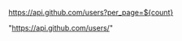 <!-- gitHub API  -->

<!-- 1. fetches profiles from 1 to count -->
https://api.github.com/users?per_page=${count}

<!-- 2. fetches profiles from id(math.random) to count -->
<!-- https://api.github.com/users?since=${id}&per_page=${count} -->

<!-- 1. fetches profiles  -->
"https://api.github.com/users/<profileName>"
